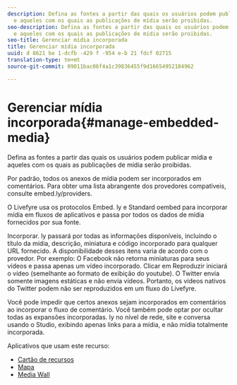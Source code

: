 ```yaml
---
description: Defina as fontes a partir das quais os usuários podem publicar mídia
  e aqueles com os quais as publicações de mídia serão proibidas.
seo-description: Defina as fontes a partir das quais os usuários podem publicar mídia
  e aqueles com os quais as publicações de mídia serão proibidas.
seo-title: Gerenciar mídia incorporada
title: Gerenciar mídia incorporada
uuid: d 8621 be 1-dcfb -429 f -954 e-b 21 fdcf 02715
translation-type: tm+mt
source-git-commit: 09011bac06f4a1c39836455f9d16654952184962

---
```



# Gerenciar mídia incorporada{#manage-embedded-media}

Defina as fontes a partir das quais os usuários podem publicar mídia e aqueles com os quais as publicações de mídia serão proibidas.

Por padrão, todos os anexos de mídia podem ser incorporados em comentários. Para obter uma lista abrangente dos provedores compatíveis, consulte embed.ly/providers.

O Livefyre usa os protocolos Embed. ly e Standard oembed para incorporar mídia em fluxos de aplicativos e passa por todos os dados de mídia fornecidos por sua fonte.

Incorporar. ly passará por todas as informações disponíveis, incluindo o título da mídia, descrição, miniatura e código incorporado para qualquer URL fornecido. A disponibilidade desses itens varia de acordo com o provedor. Por exemplo: O Facebook não retorna miniaturas para seus vídeos e passa apenas um vídeo incorporado. Clicar em Reproduzir iniciará o vídeo (semelhante ao formato de exibição do youtube). O Twitter envia somente imagens estáticas e não envia vídeos. Portanto, os vídeos nativos do Twitter podem não ser reproduzidos em um fluxo do Livefyre.

Você pode impedir que certos anexos sejam incorporados em comentários ao incorporar o fluxo de comentário. Você também pode optar por ocultar todas as expansões incorporadas. ly no nível de rede, site e conversa usando o Studio, exibindo apenas links para a mídia, e não mídia totalmente incorporada.

Aplicativos que usam este recurso:

* [Cartão de recursos](/help/using/c-about-apps/c-feature-card-app/c-feature-card-app.md#c_feature_card_app)
* [Mapa](/help/using/c-about-apps/c-map-app/c-map-app.md#c_map_app)
* [Media Wall](/help/using/c-about-apps/c-media-wall-app/c-media-wall-app.md#c_media_wall_app)


